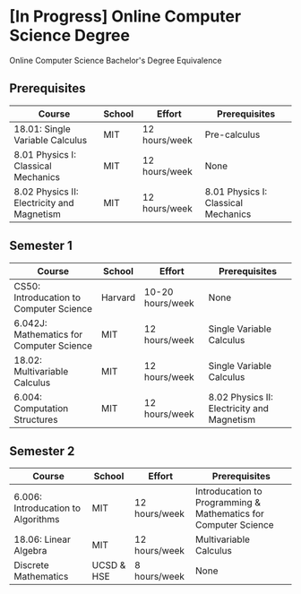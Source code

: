 # [In Progress] Online Computer Science Degree
Online Computer Science Bachelor's Degree Equivalence

## Prerequisites
| Course | School | Effort | Prerequisites |
| ------------- | ------------- | ------------- | ------------- | 
| 18.01: Single Variable Calculus | MIT | 12 hours/week | Pre-calculus |
| 8.01 Physics I: Classical Mechanics | MIT | 12 hours/week | None |
| 8.02 Physics II: Electricity and Magnetism | MIT | 12 hours/week | 8.01 Physics I: Classical Mechanics |

## Semester 1

| Course | School | Effort | Prerequisites |
| ------------- | ------------- | ------------- | ------------- | 
| CS50: Introducation to Computer Science | Harvard | 10-20 hours/week | None |
| 6.042J: Mathematics for Computer Science | MIT | 12 hours/week | Single Variable Calculus |
| 18.02: Multivariable Calculus | MIT | 12 hours/week | Single Variable Calculus |
| 6.004: Computation Structures | MIT | 12 hours/week | 8.02 Physics II: Electricity and Magnetism |

## Semester 2

| Course | School | Effort | Prerequisites |
| ------------- | ------------- | ------------- | ------------- | 
| 6.006: Introducation to Algorithms | MIT | 12 hours/week | Introducation to Programming & Mathematics for Computer Science |
| 18.06: Linear Algebra | MIT | 12 hours/week | Multivariable Calculus |
| Discrete Mathematics | UCSD & HSE | 8 hours/week | None |
